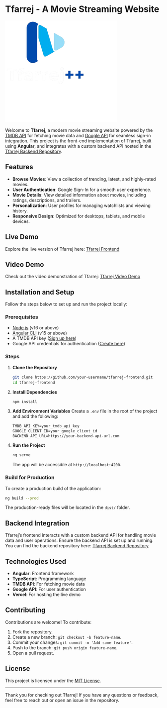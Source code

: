# Tfarrej - A Movie Streaming Website

![Tfarrej Logo](src/assets/logo.png)

Welcome to **Tfarrej**, a modern movie streaming website powered by the [TMDB API](https://www.themoviedb.org/) for fetching movie data and [Google API](https://developers.google.com/identity) for seamless sign-in integration. This project is the front-end implementation of Tfarrej, built using **Angular**, and integrates with a custom backend API hosted in the [Tfarrej Backend Repository](#).

## Features

- **Browse Movies**: View a collection of trending, latest, and highly-rated movies.
- **User Authentication**: Google Sign-In for a smooth user experience.
- **Movie Details**: View detailed information about movies, including ratings, descriptions, and trailers.
- **Personalization**: User profiles for managing watchlists and viewing history.
- **Responsive Design**: Optimized for desktops, tablets, and mobile devices.

## Live Demo

Explore the live version of Tfarrej here: [Tfarrej Frontend](https://tfarrej-frontend-pi.vercel.app/)

## Video Demo

Check out the video demonstration of Tfarrej: [Tfarrej Video Demo](https://drive.google.com/file/d/1GkM1wvjdtx7A4_q6TNidTgjn5aFGj6hK/view?usp=drive_link)

## Installation and Setup

Follow the steps below to set up and run the project locally:

### Prerequisites

- [Node.js](https://nodejs.org/) (v16 or above)
- [Angular CLI](https://angular.io/cli) (v15 or above)
- A TMDB API key ([Sign up here](https://www.themoviedb.org/signup))
- Google API credentials for authentication ([Create here](https://console.cloud.google.com/apis/credentials))

### Steps

1. **Clone the Repository**
   ```bash
   git clone https://github.com/your-username/tfarrej-frontend.git
   cd tfarrej-frontend
   ```

2. **Install Dependencies**
   ```bash
   npm install
   ```

3. **Add Environment Variables**
   Create a `.env` file in the root of the project and add the following:
   ```env
   TMDB_API_KEY=your_tmdb_api_key
   GOOGLE_CLIENT_ID=your_google_client_id
   BACKEND_API_URL=https://your-backend-api-url.com
   ```

4. **Run the Project**
   ```bash
   ng serve
   ```
   The app will be accessible at `http://localhost:4200`.

### Build for Production

To create a production build of the application:
```bash
ng build --prod
```
The production-ready files will be located in the `dist/` folder.

## Backend Integration

Tfarrej’s frontend interacts with a custom backend API for handling movie data and user operations. Ensure the backend API is set up and running. You can find the backend repository here: [Tfarrej Backend Repository](https://github.com/your-username/tfarrej-backend)

## Technologies Used

- **Angular**: Frontend framework
- **TypeScript**: Programming language
- **TMDB API**: For fetching movie data
- **Google API**: For user authentication
- **Vercel**: For hosting the live demo

## Contributing

Contributions are welcome! To contribute:

1. Fork the repository.
2. Create a new branch: `git checkout -b feature-name`.
3. Commit your changes: `git commit -m 'Add some feature'`.
4. Push to the branch: `git push origin feature-name`.
5. Open a pull request.

## License

This project is licensed under the [MIT License](LICENSE).

---

Thank you for checking out Tfarrej! If you have any questions or feedback, feel free to reach out or open an issue in the repository.

